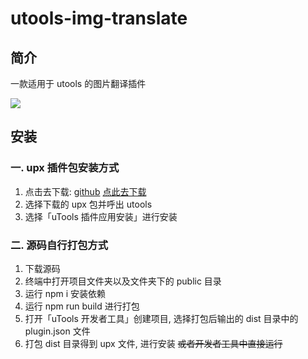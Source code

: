 # utools-img-translate

## 简介

一款适用于 utools 的图片翻译插件

![](https://api.onedrive.com/v1.0/shares/s!AjtcjKkSll7jhV1XaHBdbEGSVsOM/root/content)

## 安装

### 一. upx 插件包安装方式

1. 点击去下载: [github](https://github.com/fengyuxiaolin/utools-img-translate/releases/tag/v1.0.6-Beta) [点此去下载](https://gitee.com/fengyu_xiaolin/utools-img-translate/releases/v1.0.6-Beta)
2. 选择下载的 upx 包并呼出 utools
3. 选择「uTools 插件应用安装」进行安装

### 二. 源码自行打包方式

1. 下载源码
2. 终端中打开项目文件夹以及文件夹下的 public 目录
3. 运行 npm i 安装依赖
4. 运行 npm run build 进行打包
5. 打开「uTools 开发者工具」创建项目, 选择打包后输出的 dist 目录中的 plugin.json 文件
6. 打包 dist 目录得到 upx 文件, 进行安装 ~~或者开发者工具中直接运行~~
